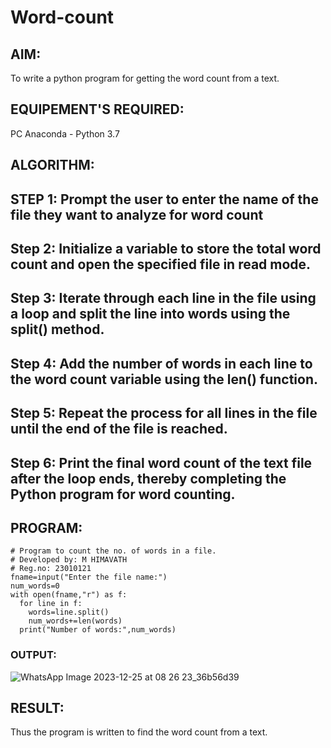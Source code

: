 # Word-count
## AIM:
To write a python program for getting the word count from a text.
## EQUIPEMENT'S REQUIRED: 
PC
Anaconda - Python 3.7
## ALGORITHM: 
## STEP 1: Prompt the user to enter the name of the file they want to analyze for word count
## Step 2: Initialize a variable to store the total word count and open the specified file in read mode.
## Step 3: Iterate through each line in the file using a loop and split the line into words using the split() method.
## Step 4: Add the number of words in each line to the word count variable using the len() function.
## Step 5: Repeat the process for all lines in the file until the end of the file is reached.
## Step 6: Print the final word count of the text file after the loop ends, thereby completing the Python program for word counting.

## PROGRAM:
```
# Program to count the no. of words in a file.
# Developed by: M HIMAVATH
# Reg.no: 23010121
fname=input("Enter the file name:")
num_words=0
with open(fname,"r") as f:
  for line in f:
    words=line.split()
    num_words+=len(words)
  print("Number of words:",num_words)
```
### OUTPUT:
![WhatsApp Image 2023-12-25 at 08 26 23_36b56d39](https://github.com/Himavath08/Word-count/assets/139110631/d7bbd2a9-ead5-413f-89f4-48401b337206)



## RESULT:
Thus the program is written to find the word count from a text.
